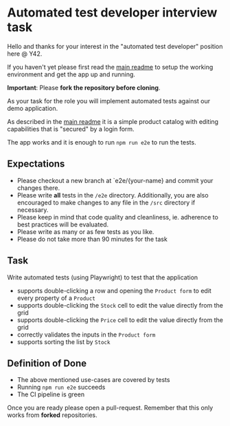 # Automated test developer interview task

Hello and thanks for your interest in the "automated test developer" position here @ Y42.

If you haven't yet please first read the [main readme](README.md) to setup the working environment and get the app up and running.

**Important**: Please **fork the repository before cloning**.

As your task for the role you will implement automated tests against our demo application.

As described in the [main readme](README.md) it is a simple product catalog with editing capabilities that is "secured" by a login form.

The app works and it is enough to run `npm run e2e` to run the tests.

## Expectations

- Please checkout a new branch at `e2e/{your-name} and commit your changes there.
- Please write **all** tests in the `/e2e` directory.
  Additionally, you are also encouraged to make changes to any file in the `/src` directory if necessary.
- Please keep in mind that code quality and cleanliness, ie. adherence to best practices will be evaluated.
- Please write as many or as few tests as you like.
- Please do not take more than 90 minutes for the task

## Task

Write automated tests (using Playwright) to test that the application

- supports double-clicking a row and opening the `Product form` to edit every property of a `Product`
- supports double-clicking the `Stock` cell to edit the value directly from the grid
- supports double-clicking the `Price` cell to edit the value directly from the grid
- correctly validates the inputs in the `Product form`
- supports sorting the list by `Stock`

## Definition of Done

- The above mentioned use-cases are covered by tests
- Running `npm run e2e` succeeds
- The CI pipeline is green

Once you are ready please open a pull-request.
Remember that this only works from **forked** repositories.
